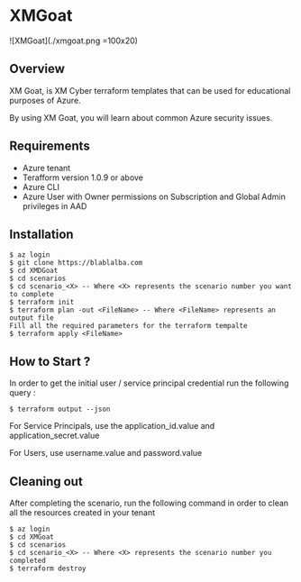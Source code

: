 # XMGoat 
![XMGoat](./xmgoat.png =100x20)

## Overview
XM Goat, is XM Cyber terraform templates that can be used for educational purposes of Azure. 

By using XM Goat, you will learn about common Azure security issues.

## Requirements
* Azure tenant
* Terafform version 1.0.9 or above
* Azure CLI
* Azure User with Owner permissions on Subscription and Global Admin privileges in AAD

## Installation
```
$ az login
$ git clone https://blablalba.com
$ cd XMDGoat
$ cd scenarios
$ cd scenario_<X> -- Where <X> represents the scenario number you want to complete
$ terraform init
$ terraform plan -out <FileName> -- Where <FileName> represents an output file
Fill all the required parameters for the terraform tempalte
$ terraform apply <FileName>
```

## How to Start ?
In order to get the initial user / service principal credential run the following query :
```
$ terraform output --json
```
For Service Principals, use the application_id.value and application_secret.value

For Users, use username.value and password.value



## Cleaning out
After completing the scenario, run the following command in order to clean all the resources created in your tenant
```
$ az login
$ cd XMGoat
$ cd scenarios
$ cd scenario_<X> -- Where <X> represents the scenario number you completed
$ terraform destroy
```
